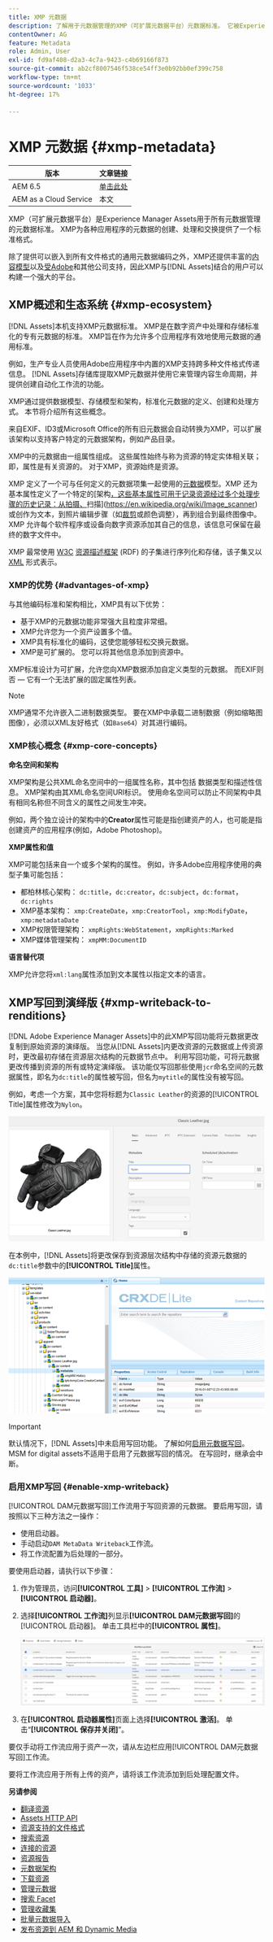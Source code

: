 ```yaml
---
title: XMP 元数据
description: 了解用于元数据管理的XMP（可扩展元数据平台）元数据标准。 它被Experience Manager用作元数据的创建、处理和交换的标准格式。
contentOwner: AG
feature: Metadata
role: Admin, User
exl-id: fd9af408-d2a3-4c7a-9423-c4b69166f873
source-git-commit: ab2cf8007546f538ce54ff3e0b92bb0ef399c758
workflow-type: tm+mt
source-wordcount: '1033'
ht-degree: 17%

---
```


# XMP 元数据 {#xmp-metadata}

| 版本 | 文章链接 |
| -------- | ---------------------------- |
| AEM 6.5 | [单击此处](https://experienceleague.adobe.com/docs/experience-manager-65/assets/administer/xmp-writeback.html) |
| AEM as a Cloud Service | 本文 |

XMP（可扩展元数据平台）是Experience Manager Assets用于所有元数据管理的元数据标准。 XMP为各种应用程序的元数据的创建、处理和交换提供了一个标准格式。

除了提供可以嵌入到所有文件格式的通用元数据编码之外，XMP还提供丰富的[内容模型](#xmp-core-concepts)以及[受Adobe](#advantages-of-xmp)和其他公司支持，因此XMP与[!DNL Assets]结合的用户可以构建一个强大的平台。

## XMP概述和生态系统 {#xmp-ecosystem}

[!DNL Assets]本机支持XMP元数据标准。 XMP是在数字资产中处理和存储标准化的专有元数据的标准。 XMP旨在作为允许多个应用程序有效地使用元数据的通用标准。

例如，生产专业人员使用Adobe应用程序中内置的XMP支持跨多种文件格式传递信息。 [!DNL Assets]存储库提取XMP元数据并使用它来管理内容生命周期，并提供创建自动化工作流的功能。

XMP通过提供数据模型、存储模型和架构，标准化元数据的定义、创建和处理方式。 本节将介绍所有这些概念。

来自EXIF、ID3或Microsoft Office的所有旧元数据会自动转换为XMP，可以扩展该架构以支持客户特定的元数据架构，例如产品目录。

XMP中的元数据由一组属性组成。 这些属性始终与称为资源的特定实体相关联；即，属性是有关资源的。 对于XMP，资源始终是资源。

XMP 定义了一个可与任何定义的元数据项集一起使用的[元数据](https://en.wikipedia.org/wiki/Metadata)模型。XMP 还为基本属性定义了一个特定的[架构[，这些基本属性可用于记录资源经过多个处理步骤的历史记录：从拍摄、](https://en.wikipedia.org/wiki/XML_schema)扫描](https://en.wikipedia.org/wiki/Image_scanner)或创作为文本，到照片编辑步骤（如[裁剪](https://en.wikipedia.org/wiki/Cropping_%28image%29)或颜色调整），再到组合到最终图像中。XMP 允许每个软件程序或设备向数字资源添加其自己的信息，该信息可保留在最终的数字文件中。

XMP 最常使用 [W3C](https://en.wikipedia.org/wiki/World_Wide_Web_Consortium) [资源描述框架](https://en.wikipedia.org/wiki/Resource_Description_Framework) (RDF) 的子集进行序列化和存储，该子集又以 [XML](https://en.wikipedia.org/wiki/XML) 形式表示。

### XMP的优势 {#advantages-of-xmp}

与其他编码标准和架构相比，XMP具有以下优势：

* 基于XMP的元数据功能非常强大且粒度非常细。
* XMP允许您为一个资产设置多个值。
* XMP具有标准化的编码，这使您能够轻松交换元数据。
* XMP是可扩展的。 您可以将其他信息添加到资源中。

XMP标准设计为可扩展，允许您向XMP数据添加自定义类型的元数据。 而EXIF则否 — 它有一个无法扩展的固定属性列表。

>[!NOTE]
>
>XMP通常不允许嵌入二进制数据类型。 要在XMP中承载二进制数据（例如缩略图图像），必须以XML友好格式（如`Base64`）对其进行编码。

### XMP核心概念 {#xmp-core-concepts}

**命名空间和架构**

XMP架构是公共XML命名空间中的一组属性名称，其中包括
数据类型和描述性信息。 XMP架构由其XML命名空间URI标识。 使用命名空间可以防止不同架构中具有相同名称但不同含义的属性之间发生冲突。

例如，两个独立设计的架构中的&#x200B;**Creator**&#x200B;属性可能是指创建资产的人，也可能是指创建资产的应用程序(例如，Adobe Photoshop)。

**XMP属性和值**

XMP可能包括来自一个或多个架构的属性。 例如，许多Adobe应用程序使用的典型子集可能包括：

* 都柏林核心架构： `dc:title`，`dc:creator`，`dc:subject`，`dc:format`，`dc:rights`
* XMP基本架构： `xmp:CreateDate`，`xmp:CreatorTool`，`xmp:ModifyDate`，`xmp:metadataDate`
* XMP权限管理架构： `xmpRights:WebStatement`，`xmpRights:Marked`
* XMP媒体管理架构： `xmpMM:DocumentID`

**语言替代项**

XMP允许您将`xml:lang`属性添加到文本属性以指定文本的语言。

## XMP写回到演绎版 {#xmp-writeback-to-renditions}

[!DNL Adobe Experience Manager Assets]中的此XMP写回功能将元数据更改复制到原始资源的演绎版。
当您从[!DNL Assets]内更改资源的元数据或上传资源时，更改最初存储在资源层次结构的元数据节点中。 利用写回功能，可将元数据更改传播到资源的所有或特定演绎版。 该功能仅写回那些使用`jcr`命名空间的元数据属性，即名为`dc:title`的属性被写回，但名为`mytitle`的属性没有被写回。

例如，考虑一个方案，其中您将标题为`Classic Leather`的资源的[!UICONTROL Title]属性修改为`Nylon`。

![元数据](assets/metadata.png)

在本例中，[!DNL Assets]将更改保存到资源层次结构中存储的资源元数据的`dc:title`参数中的&#x200B;**[!UICONTROL Title]**&#x200B;属性。

![元数据存储在存储库的资源节点中](assets/metadata_stored.png)

>[!IMPORTANT]
>
>默认情况下，[!DNL Assets]中未启用写回功能。 了解如何[启用元数据写回](#enable-xmp-writeback)。 MSM for digital assets不适用于启用了元数据写回的情况。 在写回时，继承会中断。

### 启用XMP写回 {#enable-xmp-writeback}

[!UICONTROL DAM元数据写回]工作流用于写回资源的元数据。 要启用写回，请按照以下三种方法之一操作：

* 使用启动器。
* 手动启动`DAM MetaData Writeback`工作流。
* 将工作流配置为后处理的一部分。

要使用启动器，请执行以下步骤：

1. 作为管理员，访问&#x200B;**[!UICONTROL 工具]** > **[!UICONTROL 工作流]** > **[!UICONTROL 启动器]**。
1. 选择&#x200B;**[!UICONTROL 工作流]**&#x200B;列显示&#x200B;**[!UICONTROL DAM元数据写回]**&#x200B;的[!UICONTROL 启动器]。 单击工具栏中的&#x200B;**[!UICONTROL 属性]**。

   ![选择DAM元数据写回启动器以修改其属性并激活它](assets/launcher-properties-metadata-writeback1.png)

1. 在&#x200B;**[!UICONTROL 启动器属性]**&#x200B;页面上选择&#x200B;**[!UICONTROL 激活]**。 单击“**[!UICONTROL 保存并关闭]**”。

要仅手动将工作流应用于资产一次，请从左边栏应用[!UICONTROL DAM元数据写回]工作流。

要将工作流应用于所有上传的资产，请将该工作流添加到后处理配置文件。

<!-- Commenting for now. Need to document how to enable metadata writeback. See CQDOC-17254.

### Enable XMP writeback {#enable-xmp-writeback}

To enable the metadata changes to be propagated to the renditions of the asset when uploading it, modify the **[!UICONTROL Adobe CQ DAM Rendition Maker]** configuration in Configuration Manager.

1. To open Configuration Manager, access `https://[aem_server]:[port]/system/console/configMgr`.
1. Open the **[!UICONTROL Adobe CQ DAM Rendition Maker]** configuration.
1. Select the **[!UICONTROL Propagate XMP]** option, and then save the changes.

### Enable XMP write-back for specific renditions {#enable-xmp-writeback-for-specific-renditions}

To let the XMP write-back feature propagate metadata changes to select renditions, specify these renditions to the [!UICONTROL XMP Writeback Process] workflow step of DAM Metadata WriteBack workflow. By default, this step is configured with the original rendition.

For the XMP write-back feature to propagate metadata to the rendition thumbnails 140.100.png and 319.319.png, perform these steps.

1. Select the Experience Manager logo, and then navigate to **[!UICONTROL Tools]** &gt; **[!UICONTROL Workflow]** &gt; **[!UICONTROL Models]**.
1. From the Models page, open the **[!UICONTROL DAM Metadata Writeback]** workflow model.
1. In the **[!UICONTROL DAM Metadata Writeback]** properties page, open the **[!UICONTROL XMP Writeback Process]** step.
1. In the **[!UICONTROL Step Properties]** dialog box, select the **[!UICONTROL Process]** tab.
1. In the **[!UICONTROL Arguments]** box, add `rendition:cq5dam.thumbnail.140.100.png,rendition:cq5dam.thumbnail.319.319.png`, and then select **[!UICONTROL OK]**.

   ![step_properties](assets/step_properties.png)

1. Save the changes.
1. To regenerate the Pyramid TIFF (PTIFF) renditions for Dynamic Media images with the new attributes, add the **[!UICONTROL Dynamic Media Process Image Assets]** step to the DAM Metadata write-back workflow. PTIFF renditions are only created and stored locally in a Dynamic Media Hybrid implementation.

1. Save the workflow.

The metadata changes are propagated to the renditions renditions thumbnail.140.100.png and thumbnail.319.319.png of the asset, and not the others.
-->

**另请参阅**

* [翻译资源](translate-assets.md)
* [Assets HTTP API](mac-api-assets.md)
* [资源支持的文件格式](file-format-support.md)
* [搜索资源](search-assets.md)
* [连接的资源](use-assets-across-connected-assets-instances.md)
* [资源报告](asset-reports.md)
* [元数据架构](metadata-schemas.md)
* [下载资源](download-assets-from-aem.md)
* [管理元数据](manage-metadata.md)
* [搜索 Facet](search-facets.md)
* [管理收藏集](manage-collections.md)
* [批量元数据导入](metadata-import-export.md)
* [发布资源到 AEM 和 Dynamic Media](/help/assets/publish-assets-to-aem-and-dm.md)
